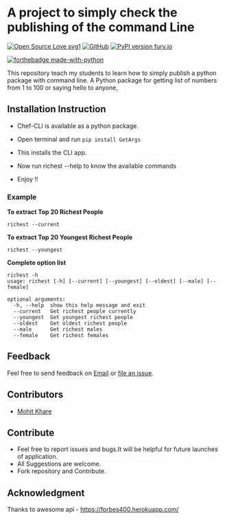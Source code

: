 # A project to simply check the publishing of the command Line
[![Open Source Love svg1](https://badges.frapsoft.com/os/v1/open-source.svg?v=103)](https://github.com/ellerbrock/open-source-badges/)
[![GitHub](https://img.shields.io/badge/license-MIT-brightgreen.svg)](https://raw.githubusercontent.com/mkfeuhrer/richest/master/LICENSE.txt)
[![PyPI version fury.io](https://badge.fury.io/py/richest.svg)](https://pypi.python.org/pypi/richest/)

[![forthebadge made-with-python](http://ForTheBadge.com/images/badges/made-with-python.svg)](https://www.python.org/)

This repository teach my students to learn how to simply publish a python package with command line.
A Python package for getting list of numbers from 1 to 100 or saying hello to anyone, 

## Installation Instruction

- Chef-CLI is available as a python package.

- Open terminal and run ```pip install GetArgs```

- This installs the CLI app.

- Now run richest --help to know the available commands

- Enjoy !!

### Example

**To extract Top 20 Richest People**

```
richest --current
```

**To extract Top 20 Youngest Richest People**

```
richest --youngest
```

**Complete option list**

```
richest -h
usage: richest [-h] [--current] [--youngest] [--oldest] [--male] [--female]

optional arguments:
  -h, --help  show this help message and exit
  --current   Get richest people currently
  --youngest  Get youngest richest people
  --oldest    Get oldest richest people
  --male      Get richest males
  --female    Get richest females
```

## Feedback

Feel free to send feedback on [Email](mailto:mohitfeuhrer@gmail.com) or [file an issue](https://github.com/mkfeuhrer/richest/issues).

## Contributors

- [Mohit Khare](https://github.com/mkfeuhrer)

## Contribute

- Feel free to report issues and bugs.It will be helpful for future launches of application.
- All Suggestions are welcome.
- Fork repository and Contribute.


## Acknowledgment

Thanks to awesome api - https://forbes400.herokuapp.com/
